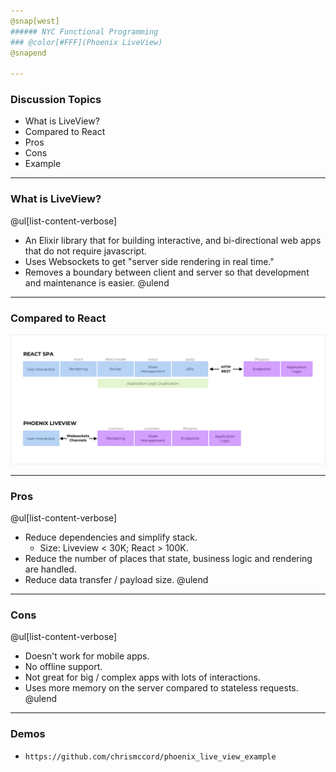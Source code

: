 ```yaml
---
@snap[west]
###### NYC Functional Programming
### @color[#FFF](Phoenix LiveView)
@snapend

---
```

### Discussion Topics
- What is LiveView?
- Compared to React
- Pros
- Cons
- Example

---
### What is LiveView?
@ul[list-content-verbose]
- An Elixir library that for building interactive, and bi-directional web apps that do not require javascript.
- Uses Websockets to get "server side rendering in real time."
- Removes a boundary between client and server so that development and maintenance is easier. 
@ulend

---
### Compared to React
![Live View](meetup-09/liveview.png)

---
### Pros
@ul[list-content-verbose]
- Reduce dependencies and simplify stack.
    - Size: Liveview < 30K; React > 100K.
- Reduce the number of places that state, business logic and rendering are handled.
- Reduce data transfer / payload size.
@ulend


---
### Cons
@ul[list-content-verbose]
- Doesn't work for mobile apps.
- No offline support.
- Not great for big / complex apps with lots of interactions.
- Uses more memory on the server compared to stateless requests.
@ulend

---
### Demos
- `https://github.com/chrismccord/phoenix_live_view_example`